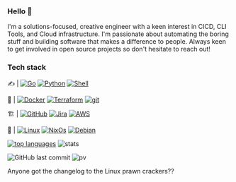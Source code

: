### Hello 👋

I'm a solutions-focused, creative engineer with a keen interest in CICD, CLI Tools, and Cloud infrastructure. I'm passionate about automating the boring stuff and building software that makes a difference to people. Always keen to get involved in open source projects so don't hesitate to reach out!

### Tech stack
✍️ | [![Go](https://img.shields.io/badge/--00ADD8?logo=go&logoColor=ffffff)](https://golang.org/) [![Python](https://img.shields.io/badge/--3776AB?logo=Python&logoColor=ffffff)](https://golang.org/) [![Shell](https://img.shields.io/badge/--4EAA25?logo=gnubash&logoColor=ffffff)](https://golang.org/) 

🧰 | [![Docker](https://img.shields.io/badge/--2496ED?logo=docker&logoColor=ffffff)](https://golang.org/) [![Terraform](https://img.shields.io/badge/--844FBA?logo=terraform&logoColor=ffffff)](https://golang.org/) [![git](https://img.shields.io/badge/--F05032?logo=git&logoColor=ffffff)](https://golang.org/)

🏗️ | [![GitHub](https://img.shields.io/badge/--181717?logo=github&logoColor=ffffff)](https://golang.org/) [![Jira](https://img.shields.io/badge/--0052CC?logo=jirasoftware&logoColor=ffffff)](https://golang.org/) [![AWS](https://img.shields.io/badge/--FF9900?logo=amazon&logoColor=ffffff)](https://golang.org/) 

🏡 | [![Linux](https://img.shields.io/badge/--FCC624?logo=linux&logoColor=ffffff)](https://golang.org/) [![NixOs](https://img.shields.io/badge/--5277C3?logo=NixOS&logoColor=ffffff)](https://golang.org/) [![Debian](https://img.shields.io/badge/--A81D33?logo=debian&logoColor=ffffff)](https://golang.org/)

[![top languages](https://github-readme-stats.vercel.app/api/top-langs/?username=savedra1&theme=nord)](https://github.com/savedra1/github-readme-stats) ![stats](https://github-readme-stats.vercel.app/api?username=savedra1&show_icons=true&theme=nord)

![GitHub last commit](https://img.shields.io/github/last-commit/savedra1/savedra1)
![pv](https://pageview.vercel.app/?github_user=savedra1)

Anyone got the changelog to the Linux prawn crackers??
